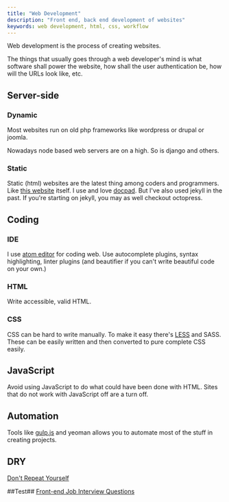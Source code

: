 ```yaml
---
title: "Web Development"
description: "Front end, back end development of websites"
keywords: web development, html, css, workflow
---
```

Web development is the process of creating websites.

The things that usually goes through a web developer's mind is what software shall power the website, how shall the user authentication be, how will the URLs look like, etc.

## Server-side ##
### Dynamic ###
Most websites run on old php frameworks like wordpress or drupal or joomla.

Nowadays node based web servers are on a high. So is django and others.
### Static ###
Static (html) websites are the latest thing among coders and programmers. Like [this website](https://github.com/learnlearnin/learnlearnin.github.io) itself.
I use and love [docpad](/docpad/). But I've also used jekyll in the past. If you're starting on jekyll, you may as well checkout octopress.

## Coding ##
### IDE ###
I use [atom editor](/atom-editor/) for coding web. Use autocomplete plugins, syntax highlighting, linter plugins (and beautifier if you can't write beautiful code on your own.)

### HTML ###
Write accessible, valid HTML.

### CSS ###
CSS can be hard to write manually. To make it easy there's [LESS](/less/) and SASS. These can be easily written and then converted to pure complete CSS easily.

## JavaScript ##
Avoid using JavaScript to do what could have been done with HTML. Sites that do not work with JavaScript off are a turn off.  

## Automation ##
Tools like [gulp.js](/gulpjs/) and yeoman allows you to automate most of the stuff in creating projects.

## DRY ##
[Don't Repeat Yourself](/dry/)

##Test##
[Front-end Job Interview Questions](https://github.com/h5bp/Front-end-Developer-Interview-Questions)
